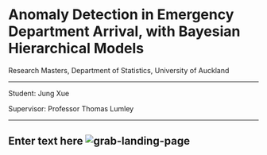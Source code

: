Anomaly Detection in Emergency Department Arrival, with Bayesian Hierarchical Models
=======================================

Research Masters, Department of Statistics, University of Auckland

--------------------------------------

Student: Jung Xue

Supervisor: Professor Thomas Lumley

------------------------------------------------------------------------------------------------------
Enter text here
![grab-landing-page](https://github.com/JungXue/Research_Masters_jxue/edit/master/spbwritehard.gif)
------------------------------------------------------------------------------------------------------
